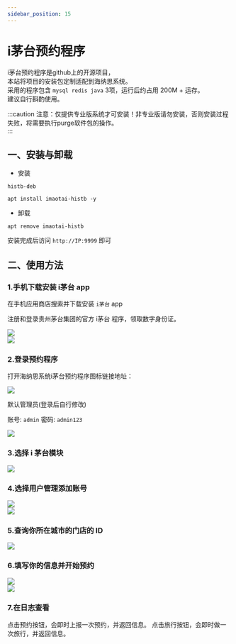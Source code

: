 ```yaml
---
sidebar_position: 15
---
```


# i茅台预约程序

i茅台预约程序是github上的开源项目，  
本站将项目的安装包定制适配到海纳思系统。  
采用的程序包含 `mysql redis java` 3项，运行后约占用 200M + 运存。  
建议自行斟酌使用。  

:::caution
注意：仅提供专业版系统才可安装！非专业版请勿安装，否则安装过程失败，将需要执行purge软件包的操作。  
:::

## 一、安装与卸载

- 安装

```shell
histb-deb

apt install imaotai-histb -y
```
- 卸载

```shell
apt remove imaotai-histb
```

安装完成后访问 `http://IP:9999` 即可

## 二、使用方法

### 1.手机下载安装 i茅台 app

在手机应用商店搜索并下载安装 `i茅台` app  

注册和登录贵州茅台集团的官方 i茅台 程序，领取数字身份证。  

![](./img/imaotai.png)  
![](./img/imaotai22.png)  
 
### 2.登录预约程序  

打开海纳思系统i茅台预约程序图标链接地址：  

![](./img/imaotai23.jpg)  

默认管理员(登录后自行修改)  

账号: `admin` 密码: `admin123`  

![](./img/imaotai1.jpg)  

### 3.选择 i 茅台模块

![](./img/imaotai2.jpg)  

### 4.选择用户管理添加账号

![](./img/imaotai3.jpg)  
![](./img/imaotai4.jpg)

### 5.查询你所在城市的门店的 ID 

![](./img/imaotai5.png)  

### 6.填写你的信息并开始预约

![](./img/imaotai7.png)  
![](./img/imaotai6.png)  

### 7.在日志查看

点击预约按钮，会即时上报一次预约，并返回信息。
点击旅行按钮，会即时做一次旅行，并返回信息。


